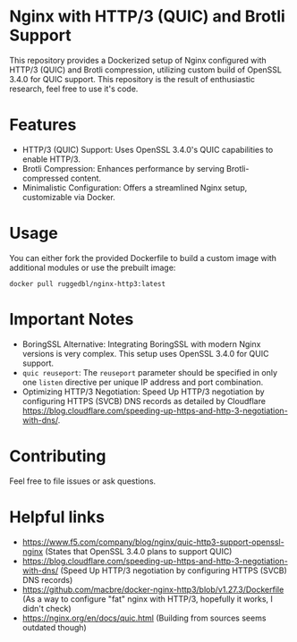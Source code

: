 # Nginx with HTTP/3 (QUIC) and Brotli Support

This repository provides a Dockerized setup of Nginx configured with HTTP/3 (QUIC) and Brotli compression, utilizing custom build of OpenSSL 3.4.0 for QUIC support.
This repository is the result of enthusiastic research, feel free to use it's code.

# Features
* HTTP/3 (QUIC) Support: Uses OpenSSL 3.4.0's QUIC capabilities to enable HTTP/3.
* Brotli Compression: Enhances performance by serving Brotli-compressed content.
* Minimalistic Configuration: Offers a streamlined Nginx setup, customizable via Docker.

# Usage

You can either fork the provided Dockerfile to build a custom image with additional modules or use the prebuilt image:

`docker pull ruggedbl/nginx-http3:latest`

# Important Notes

* BoringSSL Alternative: Integrating BoringSSL with modern Nginx versions is very complex. This setup uses OpenSSL 3.4.0 for QUIC support.
* `quic reuseport`: The `reuseport` parameter should be specified in only one `listen` directive per unique IP address and port combination.
* Optimizing HTTP/3 Negotiation: Speed Up HTTP/3 negotiation by configuring HTTPS (SVCB) DNS records as detailed by Cloudflare https://blog.cloudflare.com/speeding-up-https-and-http-3-negotiation-with-dns/.

# Contributing
Feel free to file issues or ask questions.

# Helpful links
* https://www.f5.com/company/blog/nginx/quic-http3-support-openssl-nginx (States that OpenSSL 3.4.0 plans to support QUIC)
* https://blog.cloudflare.com/speeding-up-https-and-http-3-negotiation-with-dns/ (Speed Up HTTP/3 negotiation by configuring HTTPS (SVCB) DNS records)
* https://github.com/macbre/docker-nginx-http3/blob/v1.27.3/Dockerfile (As a way to configure "fat" nginx with HTTP/3, hopefully it works, I didn't check)
* https://nginx.org/en/docs/quic.html (Building from sources seems outdated though)
